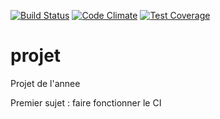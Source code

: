 [![Build Status](https://travis-ci.org/zeyizhou/projet.svg?branch=master)](https://travis-ci.org/zeyizhou/projet)
[![Code Climate](https://codeclimate.com/repos/583d83707aecc459f1000beb/badges/05136bfcddfcb42efcfa/gpa.svg)](https://codeclimate.com/repos/583d83707aecc459f1000beb/feed)
[![Test Coverage](https://codeclimate.com/repos/583d83707aecc459f1000beb/badges/05136bfcddfcb42efcfa/coverage.svg)](https://codeclimate.com/repos/583d83707aecc459f1000beb/coverage)

# projet
Projet de l'annee

Premier sujet : faire fonctionner le CI
